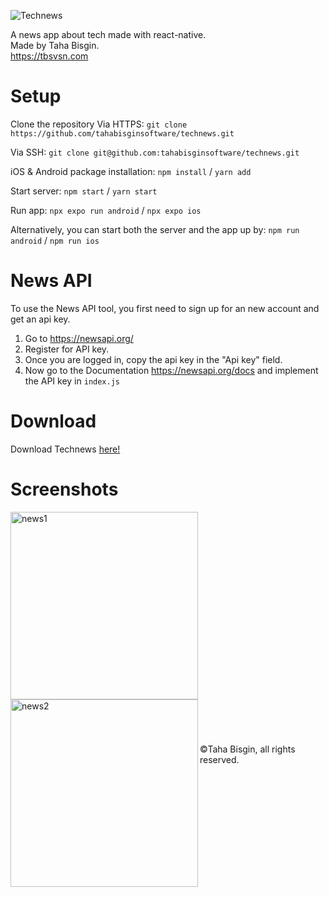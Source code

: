 ![Technews](https://i.imgur.com/CgD8m1l.png "Technews")

A news app about tech made with react-native. <br>
Made by Taha Bisgin. <br>
https://tbsvsn.com

# Setup

Clone the repository
Via HTTPS: `git clone https://github.com/tahabisginsoftware/technews.git`

Via SSH: `git clone git@github.com:tahabisginsoftware/technews.git`

iOS & Android package installation: `npm install` / `yarn add`

Start server: `npm start` / `yarn start`

Run app: `npx expo run android` / `npx expo ios`

Alternatively, you can start both the server and the app up by: `npm run android` / `npm run ios`

# News API

To use the News API tool, you first need to sign up for an new account and get an api key.

1. Go to https://newsapi.org/
2. Register for API key.
3. Once you are logged in, copy the api key in the "Api key" field.
4. Now go to the Documentation https://newsapi.org/docs and implement the API key in `index.js`

# Download
Download Technews [here!](https://github.com/tahabisginsoftware/Technews/releases/tag/release)

# Screenshots
<img align="left" alt="news1" src="https://i.imgur.com/E2Yi9p0.png" width="300"/>
<img align="left" alt="news2" src="https://i.imgur.com/YPqOxAH.png" width="300"/>
<br>
<br>
<br>
<br>
<br>
<br>
<br>
<br>
<br><br><br><br><br><br><br><br><br><br><br><br><br>

©Taha Bisgin, all rights reserved.
